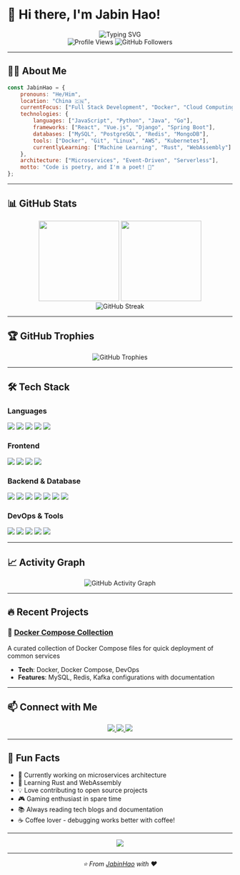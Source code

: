 # 🚀 Hi there, I'm Jabin Hao! 

<div align="center">
  <img src="https://readme-typing-svg.herokuapp.com?font=Fira+Code&pause=1000&color=00D4FF&center=true&vCenter=true&width=435&lines=Full+Stack+Developer;Docker+%26+DevOps+Enthusiast;Open+Source+Contributor;Always+Learning+New+Things" alt="Typing SVG" />
</div>

<div align="center">
  <img src="https://komarev.com/ghpvc/?username=JabinHao&style=flat-square&color=blue" alt="Profile Views"/>
  <img src="https://img.shields.io/github/followers/JabinHao?label=Followers&style=social" alt="GitHub Followers"/>
</div>

---

## 🧑‍💻 About Me

```javascript
const JabinHao = {
    pronouns: "He/Him",
    location: "China 🇨🇳",
    currentFocus: ["Full Stack Development", "Docker", "Cloud Computing"],
    technologies: {
        languages: ["JavaScript", "Python", "Java", "Go"],
        frameworks: ["React", "Vue.js", "Django", "Spring Boot"],
        databases: ["MySQL", "PostgreSQL", "Redis", "MongoDB"],
        tools: ["Docker", "Git", "Linux", "AWS", "Kubernetes"],
        currentlyLearning: ["Machine Learning", "Rust", "WebAssembly"]
    },
    architecture: ["Microservices", "Event-Driven", "Serverless"],
    motto: "Code is poetry, and I'm a poet! 🎨"
};
```

---

## 📊 GitHub Stats

<div align="center">
  <img height="180em" src="https://github-readme-stats.vercel.app/api?username=JabinHao&show_icons=true&theme=tokyonight&include_all_commits=true&count_private=true"/>
  <img height="180em" src="https://github-readme-stats.vercel.app/api/top-langs/?username=JabinHao&layout=compact&langs_count=8&theme=tokyonight"/>
</div>

<div align="center">
  <img src="https://github-readme-streak-stats.herokuapp.com/?user=JabinHao&theme=tokyonight" alt="GitHub Streak"/>
</div>

---

## 🏆 GitHub Trophies

<div align="center">
  <img src="https://github-profile-trophy.vercel.app/?username=JabinHao&theme=tokyonight&no-frame=false&no-bg=true&margin-w=4" alt="GitHub Trophies"/>
</div>

---

## 🛠️ Tech Stack

### Languages
<p>
  <img src="https://img.shields.io/badge/JavaScript-F7DF1E?style=for-the-badge&logo=javascript&logoColor=black"/>
  <img src="https://img.shields.io/badge/Python-3776AB?style=for-the-badge&logo=python&logoColor=white"/>
  <img src="https://img.shields.io/badge/Java-ED8B00?style=for-the-badge&logo=java&logoColor=white"/>
  <img src="https://img.shields.io/badge/Go-00ADD8?style=for-the-badge&logo=go&logoColor=white"/>
  <img src="https://img.shields.io/badge/TypeScript-007ACC?style=for-the-badge&logo=typescript&logoColor=white"/>
</p>

### Frontend
<p>
  <img src="https://img.shields.io/badge/React-20232A?style=for-the-badge&logo=react&logoColor=61DAFB"/>
  <img src="https://img.shields.io/badge/Vue.js-35495E?style=for-the-badge&logo=vue.js&logoColor=4FC08D"/>
  <img src="https://img.shields.io/badge/HTML5-E34F26?style=for-the-badge&logo=html5&logoColor=white"/>
  <img src="https://img.shields.io/badge/CSS3-1572B6?style=for-the-badge&logo=css3&logoColor=white"/>
</p>

### Backend & Database
<p>
  <img src="https://img.shields.io/badge/Node.js-43853D?style=for-the-badge&logo=node.js&logoColor=white"/>
  <img src="https://img.shields.io/badge/Django-092E20?style=for-the-badge&logo=django&logoColor=white"/>
  <img src="https://img.shields.io/badge/Spring-6DB33F?style=for-the-badge&logo=spring&logoColor=white"/>
  <img src="https://img.shields.io/badge/MySQL-00000F?style=for-the-badge&logo=mysql&logoColor=white"/>
  <img src="https://img.shields.io/badge/PostgreSQL-316192?style=for-the-badge&logo=postgresql&logoColor=white"/>
  <img src="https://img.shields.io/badge/Redis-DC382D?style=for-the-badge&logo=redis&logoColor=white"/>
  <img src="https://img.shields.io/badge/MongoDB-4EA94B?style=for-the-badge&logo=mongodb&logoColor=white"/>
</p>

### DevOps & Tools
<p>
  <img src="https://img.shields.io/badge/Docker-2496ED?style=for-the-badge&logo=docker&logoColor=white"/>
  <img src="https://img.shields.io/badge/Kubernetes-326ce5.svg?style=for-the-badge&logo=kubernetes&logoColor=white"/>
  <img src="https://img.shields.io/badge/Amazon_AWS-232F3E?style=for-the-badge&logo=amazon-aws&logoColor=white"/>
  <img src="https://img.shields.io/badge/Git-F05032?style=for-the-badge&logo=git&logoColor=white"/>
  <img src="https://img.shields.io/badge/Linux-FCC624?style=for-the-badge&logo=linux&logoColor=black"/>
</p>

---

## 📈 Activity Graph

<div align="center">
  <img src="https://github-readme-activity-graph.vercel.app/graph?username=JabinHao&theme=tokyo-night&hide_border=true" alt="GitHub Activity Graph"/>
</div>

---

## 🔥 Recent Projects

### 🐳 [Docker Compose Collection](https://github.com/JabinHao/docker-compose-collection)
A curated collection of Docker Compose files for quick deployment of common services
- **Tech**: Docker, Docker Compose, DevOps
- **Features**: MySQL, Redis, Kafka configurations with documentation

---

## 📫 Connect with Me

<div align="center">
  <a href="mailto:haojipeng@bilibili.com">
    <img src="https://img.shields.io/badge/Email-D14836?style=for-the-badge&logo=gmail&logoColor=white"/>
  </a>
  <a href="https://github.com/JabinHao">
    <img src="https://img.shields.io/badge/GitHub-100000?style=for-the-badge&logo=github&logoColor=white"/>
  </a>
  <a href="https://linkedin.com/in/yourprofile">
    <img src="https://img.shields.io/badge/LinkedIn-0077B5?style=for-the-badge&logo=linkedin&logoColor=white"/>
  </a>
</div>

---

## 🎯 Fun Facts

- 🔭 Currently working on microservices architecture
- 🌱 Learning Rust and WebAssembly
- 💡 Love contributing to open source projects
- 🎮 Gaming enthusiast in spare time
- 📚 Always reading tech blogs and documentation
- ☕ Coffee lover - debugging works better with coffee!

---

<div align="center">
  <img src="https://capsule-render.vercel.app/api?type=waving&color=gradient&height=100&section=footer"/>
</div>

---

<div align="center">
  <i>⭐️ From <a href="https://github.com/JabinHao">JabinHao</a> with ❤️</i>
</div>